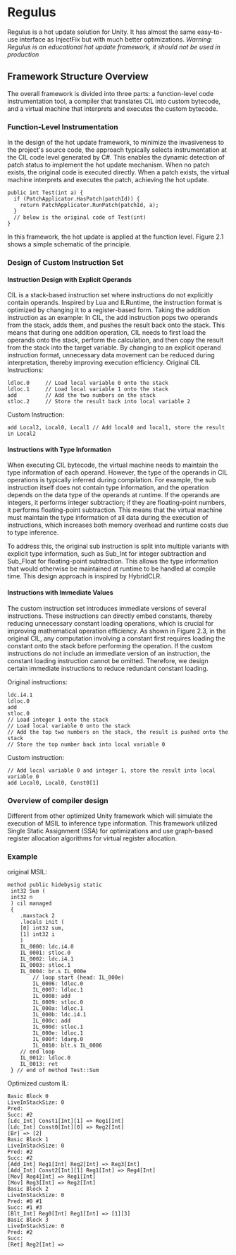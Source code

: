 # Regulus
Regulus is a hot update solution for Unity. 
It has almost the same easy-to-use interface as InjectFix but with much better optimizations.
*Warning: Regulus is an educational hot update framework, it should not be used in production*
## Framework Structure Overview

The overall framework is divided into three parts: a function-level code instrumentation tool, a compiler that translates CIL into custom bytecode, and a virtual machine that interprets and executes the custom bytecode. 

### Function-Level Instrumentation

In the design of the hot update framework, to minimize the invasiveness to the project's source code, the approach typically selects instrumentation at the CIL code level generated by C#. This enables the dynamic detection of patch status to implement the hot update mechanism. When no patch exists, the original code is executed directly. When a patch exists, the virtual machine interprets and executes the patch, achieving the hot update.
```Csharp
public int Test(int a) {
  if (PatchApplicator.HasPatch(patchId)) {
    return PatchApplicator.RunPatch(patchId, a);
  }
  // below is the original code of Test(int)
}
```

In this framework, the hot update is applied at the function level. Figure 2.1 shows a simple schematic of the principle.

### Design of Custom Instruction Set
#### Instruction Design with Explicit Operands
CIL is a stack-based instruction set where instructions do not explicitly contain operands. Inspired by Lua and ILRuntime, the instruction format is optimized by changing it to a register-based form. Taking the addition instruction as an example: In CIL, the add instruction pops two operands from the stack, adds them, and pushes the result back onto the stack. This means that during one addition operation, CIL needs to first load the operands onto the stack, perform the calculation, and then copy the result from the stack into the target variable. By changing to an explicit operand instruction format, unnecessary data movement can be reduced during interpretation, thereby improving execution efficiency.
Original CIL Instructions:
```CSharp
ldloc.0     // Load local variable 0 onto the stack
ldloc.1     // Load local variable 1 onto the stack
add         // Add the two numbers on the stack
stloc.2     // Store the result back into local variable 2
```

Custom Instruction:
```CSharp
add Local2, Local0, Local1 // Add local0 and local1, store the result in Local2
```

#### Instructions with Type Information

When executing CIL bytecode, the virtual machine needs to maintain the type information of each operand. However, the type of the operands in CIL operations is typically inferred during compilation. For example, the sub instruction itself does not contain type information, and the operation depends on the data type of the operands at runtime. If the operands are integers, it performs integer subtraction; if they are floating-point numbers, it performs floating-point subtraction. This means that the virtual machine must maintain the type information of all data during the execution of instructions, which increases both memory overhead and runtime costs due to type inference.

To address this, the original sub instruction is split into multiple variants with explicit type information, such as Sub_Int for integer subtraction and Sub_Float for floating-point subtraction. This allows the type information that would otherwise be maintained at runtime to be handled at compile time. This design approach is inspired by HybridCLR.

#### Instructions with Immediate Values

The custom instruction set introduces immediate versions of several instructions. These instructions can directly embed constants, thereby reducing unnecessary constant loading operations, which is crucial for improving mathematical operation efficiency. As shown in Figure 2.3, in the original CIL, any computation involving a constant first requires loading the constant onto the stack before performing the operation. If the custom instructions do not include an immediate version of an instruction, the constant loading instruction cannot be omitted. Therefore, we design certain immediate instructions to reduce redundant constant loading.

Original instructions:
```CSharp
ldc.i4.1
ldloc.0
add
stloc.0
// Load integer 1 onto the stack
// Load local variable 0 onto the stack
// Add the top two numbers on the stack, the result is pushed onto the stack
// Store the top number back into local variable 0
```
Custom instruction:
```CSharp
// Add local variable 0 and integer 1, store the result into local variable 0
add Local0, Local0, Const0[1]
```

### Overview of compiler design

Different from other optimized Unity framework which will simulate the execution of MSIL to inference type information. This framework utilized Single Static Assignment (SSA) for optimizations and use graph-based register allocation algorithms for virtual register allocation.

### Example
original MSIL:
```Csharp
method public hidebysig static
 int32 Sum (
 int32 n
 ) cil managed
 {
    .maxstack 2
    .locals init (
    [0] int32 sum,
    [1] int32 i
    )
    IL_0000: ldc.i4.0
    IL_0001: stloc.0
    IL_0002: ldc.i4.1
    IL_0003: stloc.1
    IL_0004: br.s IL_000e
        // loop start (head: IL_000e)
        IL_0006: ldloc.0
        IL_0007: ldloc.1
        IL_0008: add
        IL_0009: stloc.0
        IL_000a: ldloc.1
        IL_000b: ldc.i4.1
        IL_000c: add
        IL_000d: stloc.1
        IL_000e: ldloc.1
        IL_000f: ldarg.0
        IL_0010: blt.s IL_0006
    // end loop
    IL_0012: ldloc.0
    IL_0013: ret
 } // end of method Test::Sum
 ```

 Optimized custom IL:
 ```CSharp
 Basic Block 0
 LiveInStackSize: 0
 Pred:
 Succ: #2
 [Ldc_Int] Const1[Int][1] => Reg1[Int]
 [Ldc_Int] Const0[Int][0] => Reg2[Int]
 [Br] => [2]
 Basic Block 1
 LiveInStackSize: 0
 Pred: #2
 Succ: #2
 [Add_Int] Reg1[Int] Reg2[Int] => Reg3[Int]
 [Add_Int] Const2[Int][1] Reg1[Int] => Reg4[Int]
 [Mov] Reg4[Int] => Reg1[Int]
 [Mov] Reg3[Int] => Reg2[Int]
 Basic Block 2
 LiveInStackSize: 0
 Pred: #0 #1
 Succ: #1 #3
 [Blt_Int] Reg0[Int] Reg1[Int] => [1][3]
 Basic Block 3
 LiveInStackSize: 0
 Pred: #2
 Succ:
 [Ret] Reg2[Int] =>
 ```
